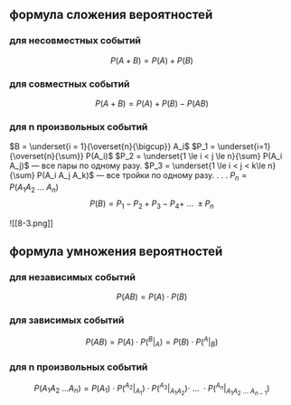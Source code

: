 ## формула сложения вероятностей
### для несовместных событий
$$P(A+B) = P(A) + P(B)$$

### для совместных событий
$$P(A + B) = P(A) + P(B) - P(AB)$$

### для n произвольных событий
$B = \underset{i = 1}{\overset{n}{\bigcup}} A_i$
$P_1 = \underset{i=1}{\overset{n}{\sum}} P(A_i)$
$P_2 = \underset{1 \le i < j \le n}{\sum} P(A_i A_j)$ — все пары по одному разу.
$P_3 = \underset{1 \le i < j < k\le n}{\sum} P(A_i A_j A_k)$ — все тройки по одному разу.
$.\ .\ .$
$P_n = P(A_1 A_2\ ...\ A_n)$
$$P(B) = P_1 - P_2 + P_3 - P_4 +\ ...\ \pm P_n$$

![[8-3.png]]

## формула умножения вероятностей
### для независимых событий
$$P(AB) = P(A) \cdot P(B)$$

### для зависимых событий
$$P(AB) = P(A) \cdot P(^B|_A) = P(B) \cdot P(^A|_B)$$

### для n произвольных событий
$$P\left(A_1A_2\ ...A_n\right) = P\left(A_1\right) \cdot P\left(^{A_2}|_{A_1}\right) \cdot P\left(^{A_3}|_{A_1A_2}\right) \cdot\ ...\ \cdot P\left(^{A_n}|_{A_1A_2\ ...\ A_{n-1}}\right)$$